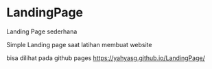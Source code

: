 # LandingPage
Landing Page sederhana

Simple Landing page saat latihan membuat website

bisa dilihat pada github pages https://yahyasg.github.io/LandingPage/

